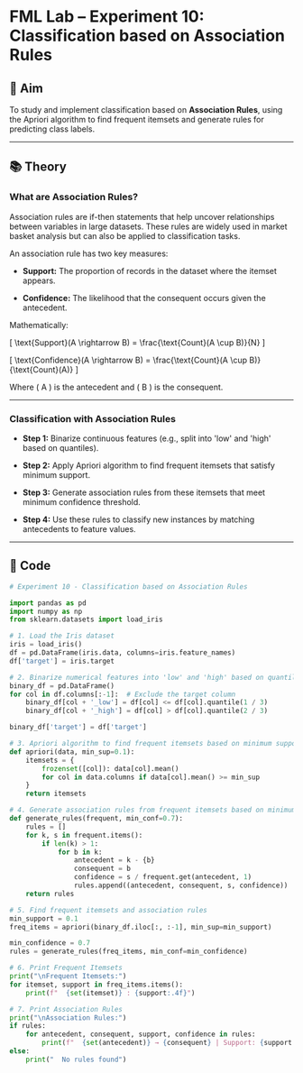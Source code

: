 # FML Lab – Experiment 10: Classification based on Association Rules

## 🎯 Aim

To study and implement classification based on **Association Rules**, using the Apriori algorithm to find frequent itemsets and generate rules for predicting class labels.

---

## 📚 Theory

### What are Association Rules?

Association rules are if-then statements that help uncover relationships between variables in large datasets. These rules are widely used in market basket analysis but can also be applied to classification tasks.

An association rule has two key measures:

- **Support:** The proportion of records in the dataset where the itemset appears.

- **Confidence:** The likelihood that the consequent occurs given the antecedent.

Mathematically:

\[
\text{Support}(A \rightarrow B) = \frac{\text{Count}(A \cup B)}{N}
\]

\[
\text{Confidence}(A \rightarrow B) = \frac{\text{Count}(A \cup B)}{\text{Count}(A)}
\]

Where \( A \) is the antecedent and \( B \) is the consequent.

---

### Classification with Association Rules

- **Step 1:** Binarize continuous features (e.g., split into 'low' and 'high' based on quantiles).

- **Step 2:** Apply Apriori algorithm to find frequent itemsets that satisfy minimum support.

- **Step 3:** Generate association rules from these itemsets that meet minimum confidence threshold.

- **Step 4:** Use these rules to classify new instances by matching antecedents to feature values.

---

## 🧪 Code

```python
# Experiment 10 - Classification based on Association Rules

import pandas as pd
import numpy as np
from sklearn.datasets import load_iris

# 1. Load the Iris dataset
iris = load_iris()
df = pd.DataFrame(iris.data, columns=iris.feature_names)
df['target'] = iris.target

# 2. Binarize numerical features into 'low' and 'high' based on quantiles
binary_df = pd.DataFrame()
for col in df.columns[:-1]:  # Exclude the target column
    binary_df[col + '_low'] = df[col] <= df[col].quantile(1 / 3)
    binary_df[col + '_high'] = df[col] > df[col].quantile(2 / 3)

binary_df['target'] = df['target']

# 3. Apriori algorithm to find frequent itemsets based on minimum support
def apriori(data, min_sup=0.1):
    itemsets = {
        frozenset([col]): data[col].mean()
        for col in data.columns if data[col].mean() >= min_sup
    }
    return itemsets

# 4. Generate association rules from frequent itemsets based on minimum confidence
def generate_rules(frequent, min_conf=0.7):
    rules = []
    for k, s in frequent.items():
        if len(k) > 1:
            for b in k:
                antecedent = k - {b}
                consequent = b
                confidence = s / frequent.get(antecedent, 1)
                rules.append((antecedent, consequent, s, confidence))
    return rules

# 5. Find frequent itemsets and association rules
min_support = 0.1
freq_items = apriori(binary_df.iloc[:, :-1], min_sup=min_support)

min_confidence = 0.7
rules = generate_rules(freq_items, min_conf=min_confidence)

# 6. Print Frequent Itemsets
print("\nFrequent Itemsets:")
for itemset, support in freq_items.items():
    print(f"  {set(itemset)} : {support:.4f}")

# 7. Print Association Rules
print("\nAssociation Rules:")
if rules:
    for antecedent, consequent, support, confidence in rules:
        print(f"  {set(antecedent)} → {consequent} | Support: {support:.4f}, Confidence: {confidence:.4f}")
else:
    print("  No rules found")
